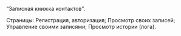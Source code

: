 “Записная книжка контактов”.

Страницы:
Регистрация, авторизация;
Просмотр своих записей;
Управление своими записями;
Просмотр истории (лога).
